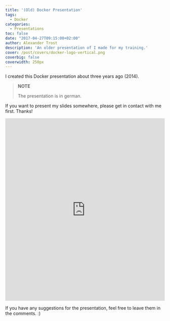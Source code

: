 ```yaml
---
title: '(Old) Docker Presentation'
tags:
  - Docker
categories:
  - Presentations
toc: false
date: "2017-04-27T09:15:00+02:00"
author: Alexander Trost
description: 'An older presentation of I made for my training.'
cover: /post/covers/docker-logo-vertical.png
coverbig: false
coverwidth: 250px
---
```


I created this Docker presentation about three years ago (2014).

> **NOTE**
>
> The presentation is in german.

If you want to present my slides somewhere, please get in contact with me first. Thanks!
<iframe src="https://docs.google.com/presentation/d/1FA4F3UFoPUwXUf3TV_CucoOyNtvbaz8513ocqc78NWc/embed?start=false&loop=true&delayms=5000" frameborder="0" width="100%" height="575" allowfullscreen="true" mozallowfullscreen="true" webkitallowfullscreen="true"></iframe>

If you have any suggestions for the presentation, feel free to leave them in the comments. :)

